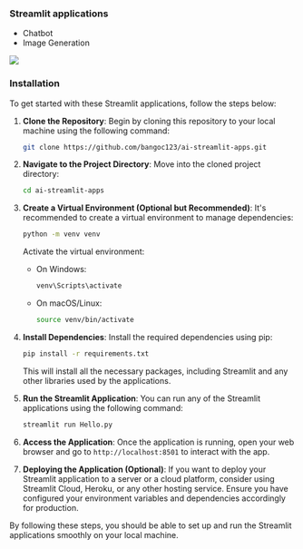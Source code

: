 ### Streamlit applications
- Chatbot
- Image Generation

![](https://storage.googleapis.com/mle-courses-prod/users/61b6fa1ba83a7e37c8309756/private-files/bff10fb0-5f7a-11ef-9b72-9db6eacc12d1-Screen_Shot_2024_08_21_at_11.58.07.png)


### Installation

To get started with these Streamlit applications, follow the steps below:

1. **Clone the Repository**:
   Begin by cloning this repository to your local machine using the following command:
   ```bash
   git clone https://github.com/bangoc123/ai-streamlit-apps.git
   ```
   
2. **Navigate to the Project Directory**:
   Move into the cloned project directory:
   ```bash
   cd ai-streamlit-apps
   ```

3. **Create a Virtual Environment (Optional but Recommended)**:
   It's recommended to create a virtual environment to manage dependencies:
   ```bash
   python -m venv venv
   ```
   Activate the virtual environment:
   - On Windows:
     ```bash
     venv\Scripts\activate
     ```
   - On macOS/Linux:
     ```bash
     source venv/bin/activate
     ```

4. **Install Dependencies**:
   Install the required dependencies using pip:
   ```bash
   pip install -r requirements.txt
   ```
   This will install all the necessary packages, including Streamlit and any other libraries used by the applications.

5. **Run the Streamlit Application**:
   You can run any of the Streamlit applications using the following command:
   ```bash
   streamlit run Hello.py
   ```
 

6. **Access the Application**:
   Once the application is running, open your web browser and go to `http://localhost:8501` to interact with the app.

8. **Deploying the Application (Optional)**:
   If you want to deploy your Streamlit application to a server or a cloud platform, consider using Streamlit Cloud, Heroku, or any other hosting service. Ensure you have configured your environment variables and dependencies accordingly for production.

By following these steps, you should be able to set up and run the Streamlit applications smoothly on your local machine.